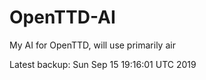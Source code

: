 # OpenTTD-AI
My AI for OpenTTD, will use primarily air

Latest backup: Sun Sep 15 19:16:01 UTC 2019
